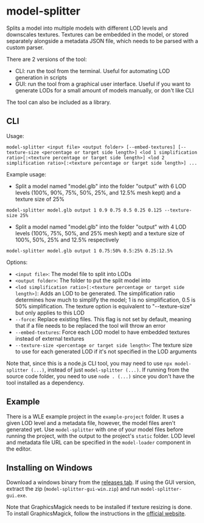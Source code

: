 # model-splitter

Splits a model into multiple models with different LOD levels and downscales
textures. Textures can be embedded in the model, or stored separately alongside
a metadata JSON file, which needs to be parsed with a custom parser.

There are 2 versions of the tool:
- CLI: run the tool from the terminal. Useful for automating LOD generation in scripts
- GUI: run the tool from a graphical user interface. Useful if you want to generate LODs for a small amount of models manually, or don't like CLI

The tool can also be included as a library.

## CLI

Usage:
```
model-splitter <input file> <output folder> [--embed-textures] [--texture-size <percentage or target side length>] <lod 1 simplification ratio>[:<texture percentage or target side length>] <lod 2 simplification ratio>[:<texture percentage or target side length>] ...
```

Example usage:
- Split a model named "model.glb" into the folder "output" with 6 LOD levels (100%, 90%, 75%, 50%, 25%, and 12.5% mesh kept) and a texture size of 25%
```
model-splitter model.glb output 1 0.9 0.75 0.5 0.25 0.125 --texture-size 25%
```
- Split a model named "model.glb" into the folder "output" with 4 LOD levels (100%, 75%, 50%, and 25% mesh kept) and a texture size of 100%, 50%, 25% and 12.5% respectively
```
model-splitter model.glb output 1 0.75:50% 0.5:25% 0.25:12.5%
```

Options:
- `<input file>`: The model file to split into LODs
- `<output folder>`: The folder to put the split model into
- `<lod simplification ratio>[:<texture percentage or target side length>]`: Adds an LOD to be generated. The simplification ratio determines how much to simplify the model; 1 is no simplification, 0.5 is 50% simplification. The texture option is equivalent to "--texture-size" but only applies to this LOD
- `--force`: Replace existing files. This flag is not set by default, meaning that if a file needs to be replaced the tool will throw an error
- `--embed-textures`: Force each LOD model to have embedded textures instead of external textures
- `--texture-size <percentage or target side length>`: The texture size to use for each generated LOD if it's not specified in the LOD arguments

Note that, since this is a node.js CLI tool, you may need to use
`npx model-splitter (...)`, instead of just `model-splitter (...)`. If running
from the source code folder, you need to use `node . (...)` since you don't have
the tool installed as a dependency.

## Example

There is a WLE example project in the `example-project` folder. It uses a given
LOD level and a metadata file, however, the model files aren't generated yet.
Use `model-splitter` with one of your model files before running the project,
with the output to the project's `static` folder. LOD level and metadata file
URL can be specified in the `model-loader` component in the editor.

## Installing on Windows

Download a windows binary from the
[releases tab](https://github.com/playkostudios/model-splitter/releases/). If
using the GUI version, extract the zip (`model-splitter-gui-win.zip`) and run
`model-splitter-gui.exe`.

Note that GraphicsMagick needs to be installed if texture resizing is done. To
install GraphicsMagick, follow the instructions in the
[official website](http://www.graphicsmagick.org/download.html).
